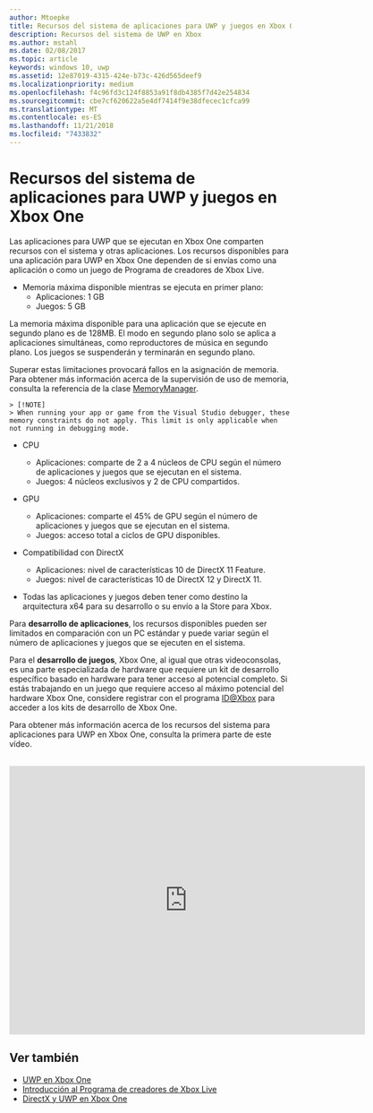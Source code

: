 ```yaml
---
author: Mtoepke
title: Recursos del sistema de aplicaciones para UWP y juegos en Xbox One
description: Recursos del sistema de UWP en Xbox
ms.author: mstahl
ms.date: 02/08/2017
ms.topic: article
keywords: windows 10, uwp
ms.assetid: 12e87019-4315-424e-b73c-426d565deef9
ms.localizationpriority: medium
ms.openlocfilehash: f4c96fd3c124f8853a91f8db4385f7d42e254834
ms.sourcegitcommit: cbe7cf620622a5e4df7414f9e38dfecec1cfca99
ms.translationtype: MT
ms.contentlocale: es-ES
ms.lasthandoff: 11/21/2018
ms.locfileid: "7433832"
---
```

# <a name="system-resources-for-uwp-apps-and-games-on-xbox-one"></a>Recursos del sistema de aplicaciones para UWP y juegos en Xbox One

Las aplicaciones para UWP que se ejecutan en Xbox One comparten recursos con el sistema y otras aplicaciones. Los recursos disponibles para una aplicación para UWP en Xbox One dependen de si envías como una aplicación o como un juego de Programa de creadores de Xbox Live.

* Memoria máxima disponible mientras se ejecuta en primer plano:
    * Aplicaciones: 1 GB
    * Juegos: 5 GB

La memoria máxima disponible para una aplicación que se ejecute en segundo plano es de 128MB. El modo en segundo plano solo se aplica a aplicaciones simultáneas, como reproductores de música en segundo plano.  Los juegos se suspenderán y terminarán en segundo plano.

Superar estas limitaciones provocará fallos en la asignación de memoria. Para obtener más información acerca de la supervisión de uso de memoria, consulta la referencia de la clase [MemoryManager](https://msdn.microsoft.com/library/windows/apps/windows.system.memorymanager.aspx).
    
    > [!NOTE]
    > When running your app or game from the Visual Studio debugger, these memory constraints do not apply. This limit is only applicable when not running in debugging mode.

* CPU
    * Aplicaciones: comparte de 2 a 4 núcleos de CPU según el número de aplicaciones y juegos que se ejecutan en el sistema.
    * Juegos: 4 núcleos exclusivos y 2 de CPU compartidos.

* GPU
    * Aplicaciones: comparte el 45% de GPU según el número de aplicaciones y juegos que se ejecutan en el sistema.
    * Juegos: acceso total a ciclos de GPU disponibles.

* Compatibilidad con DirectX
    * Aplicaciones: nivel de características 10 de DirectX 11 Feature.
    * Juegos: nivel de características 10 de DirectX 12 y DirectX 11.

* Todas las aplicaciones y juegos deben tener como destino la arquitectura x64 para su desarrollo o su envío a la Store para Xbox.  

Para **desarrollo de aplicaciones**, los recursos disponibles pueden ser limitados en comparación con un PC estándar y puede variar según el número de aplicaciones y juegos que se ejecuten en el sistema.

Para el **desarrollo de juegos**, Xbox One, al igual que otras videoconsolas, es una parte especializada de hardware que requiere un kit de desarrollo específico basado en hardware para tener acceso al potencial completo. Si estás trabajando en un juego que requiere acceso al máximo potencial del hardware Xbox One, considere registrar con el programa [ID@Xbox](http://www.xbox.com/Developers/id) para acceder a los kits de desarrollo de Xbox One.


Para obtener más información acerca de los recursos del sistema para aplicaciones para UWP en Xbox One, consulta la primera parte de este vídeo.
</br>
</br>
<iframe src="https://mva.microsoft.com/en-US/training-courses-embed/developing-xbox-one-applications-16860/Video-What-s-Unique--vk0fOPf9C_2006218965" width="636" height="480" allowFullScreen frameBorder="0"></iframe>

## <a name="see-also"></a>Ver también
- [UWP en Xbox One](index.md)
- [Introducción al Programa de creadores de Xbox Live](../xbox-live/get-started-with-creators/get-started-with-xbox-live-creators.md)
- [DirectX y UWP en Xbox One](https://blogs.msdn.microsoft.com/chuckw/2017/12/15/directx-and-uwp-on-xbox-one/)

